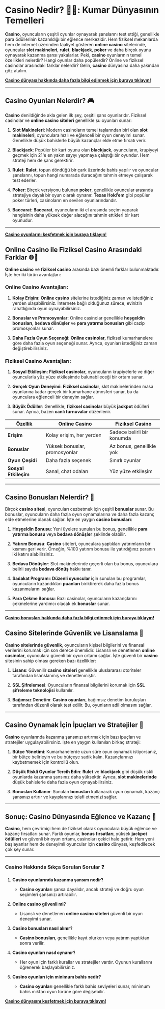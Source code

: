 # Casino Nedir? 🎰🎲: Kumar Dünyasının Temelleri

**Casino**, oyuncuların çeşitli oyunlar oynayarak şanslarını test ettiği, genellikle para ödüllerinin kazanıldığı bir eğlence merkezidir. Hem fiziksel mekanlarda hem de internet üzerinden faaliyet gösteren **online casino** sitelerinde, oyuncular **slot makineleri**, **rulet**, **blackjack**, **poker** ve daha birçok oyunu oynayarak kazanma şansı yakalarlar. Peki, **casino** oyunlarının temel özellikleri nelerdir? Hangi oyunlar daha popülerdir? Online ve fiziksel casinolar arasındaki farklar nelerdir? Gelin, **casino** dünyasına daha yakından göz atalım.

[**Casino dünyası hakkında daha fazla bilgi edinmek için buraya tıklayın!**](https://casinotr.link/gWCRZ4)

---

## Casino Oyunları Nelerdir? 🎮

**Casino** denildiğinde akla gelen ilk şey, çeşitli şans oyunlarıdır. Fiziksel casinolar ve **online casino siteleri** genellikle şu oyunları sunar:

1. **Slot Makineleri**: Modern casinoların temel taşlarından biri olan **slot makineleri**, oyunculara hızlı ve eğlenceli bir oyun deneyimi sunar. Genellikle düşük bahislerle büyük kazançlar elde etme fırsatı verir.
   
2. **Blackjack**: Popüler bir kart oyunu olan **blackjack**, oyuncuların, krupiyeyi geçmek için 21'e en yakın sayıyı yapmaya çalıştığı bir oyundur. Hem strateji hem de şans gerektirir.

3. **Rulet**: **Rulet**, topun döndüğü bir çark üzerinde bahis yapılır ve oyuncular şanslarını, topun hangi numarada duracağını tahmin etmeye çalışarak test ederler.

4. **Poker**: Birçok versiyonu bulunan **poker**, genellikle oyuncular arasında stratejiye dayalı bir oyun olarak oynanır. **Texas Hold’em** gibi popüler poker türleri, casinoların en sevilen oyunlarındandır.

5. **Baccarat**: **Baccarat**, oyuncuların iki el arasında seçim yaparak hangisinin daha yüksek değer alacağını tahmin ettikleri bir kart oyunudur.

---

[**Casino oyunlarını keşfetmek için buraya tıklayın!**](https://casinotr.link/gWCRZ4)

## Online Casino ile Fiziksel Casino Arasındaki Farklar 🌐🏢

**Online casino** ve **fiziksel casino** arasında bazı önemli farklar bulunmaktadır. İşte her iki türün avantajları:

### **Online Casino Avantajları:**

1. **Kolay Erişim**: **Online casino** sitelerine istediğiniz zaman ve istediğiniz yerden ulaşabilirsiniz. İnternete bağlı olduğunuz sürece, evinizin rahatlığında oyun oynayabilirsiniz.
   
2. **Bonuslar ve Promosyonlar**: Online casinolar genellikle **hoşgeldin bonusları**, **bedava dönüşler** ve **para yatırma bonusları** gibi cazip promosyonlar sunar.

3. **Daha Fazla Oyun Seçeneği**: **Online casinolar**, fiziksel kumarhanelere göre daha fazla oyun seçeneği sunar. Ayrıca, oyunları istediğiniz zaman değiştirebilirsiniz.

### **Fiziksel Casino Avantajları:**

1. **Sosyal Etkileşim**: **Fiziksel casinolar**, oyuncuların krupiyelerle ve diğer oyuncularla yüz yüze etkileşimde bulunabileceği bir ortam sunar.
   
2. **Gerçek Oyun Deneyimi**: **Fiziksel casinolar**, slot makinelerinden masa oyunlarına kadar gerçek bir kumarhane atmosferi sunar, bu da oyunculara eğlenceli bir deneyim sağlar.

3. **Büyük Ödüller**: Genellikle, **fiziksel casinolar** büyük **jackpot** ödülleri sunar. Ayrıca, bazen **canlı turnuvalar** düzenlenir.

| Özellik               | Online Casino       | Fiziksel Casino      |
|-----------------------|---------------------|----------------------|
| **Erişim**             | Kolay erişim, her yerden | Sadece belirli bir konumda |
| **Bonuslar**           | Yüksek bonuslar, promosyonlar | Az bonus, genellikle yok |
| **Oyun Çeşidi**        | Daha fazla seçenek | Sınırlı oyunlar      |
| **Sosyal Etkileşim**   | Sanal, chat odaları | Yüz yüze etkileşim   |

---

## Casino Bonusları Nelerdir? 🎁

Birçok **casino sitesi**, oyuncuları cezbetmek için çeşitli **bonuslar** sunar. Bu bonuslar, oyuncuların daha fazla oyun oynamalarına ve daha fazla kazanç elde etmelerine olanak sağlar. İşte en yaygın **casino bonusları**:

1. **Hoşgeldin Bonusu**: Yeni üyelere sunulan bu bonus, genellikle **para yatırma bonusu** veya **bedava dönüşler** şeklinde olabilir.

2. **Yatırım Bonusu**: **Casino** siteleri, oyunculara yaptıkları yatırımların bir kısmını geri verir. Örneğin, %100 yatırım bonusu ile yatırdığınız paranın iki katını alabilirsiniz.

3. **Bedava Dönüşler**: Slot makinelerinde geçerli olan bu bonus, oyunculara belirli sayıda **bedava dönüş** hakkı tanır.

4. **Sadakat Programı**: **Düzenli oyuncular** için sunulan bu programlar, oyuncuların kazandıkları **puanları** biriktirerek daha fazla bonus kazanmalarını sağlar.

5. **Para Çekme Bonusu**: Bazı casinolar, oyuncuların kazançlarını çekmelerine yardımcı olacak ek **bonuslar** sunar.

---

[**Casino bonusları hakkında daha fazla bilgi edinmek için buraya tıklayın!**](https://casinotr.link/gWCRZ4)

## Casino Sitelerinde Güvenlik ve Lisanslama 🔐

**Casino sitelerinde güvenlik**, oyuncuların kişisel bilgilerini ve finansal verilerini korumak için son derece önemlidir. Lisanslı ve denetlenen **online casinolar**, oyunculara güvenli bir oyun ortamı sağlar. İşte güvenli bir **casino** sitesinin sahip olması gereken bazı özellikler:

1. **Lisans**: Güvenilir **casino siteleri** genellikle uluslararası otoriteler tarafından lisanslanmış ve denetlenmiştir.

2. **SSL Şifrelemesi**: Oyuncuların finansal bilgilerini korumak için **SSL şifreleme teknolojisi** kullanılır.

3. **Bağımsız Denetim**: **Casino oyunları**, bağımsız denetim kuruluşları tarafından düzenli olarak test edilir. Bu, oyunların adil olmasını sağlar.

---

## Casino Oynamak İçin İpuçları ve Stratejiler 🎯

**Casino** oyunlarında kazanma şansınızı artırmak için bazı ipuçları ve stratejiler uygulayabilirsiniz. İşte en yaygın kullanılan birkaç strateji:

1. **Bütçe Yönetimi**: Kumarhanelerde uzun süre oyun oynamak istiyorsanız, bir bütçe belirleyin ve bu bütçeye sadık kalın. Kazançlarınızı kaybetmemek için kontrollü olun.

2. **Düşük Riskli Oyunlar Tercih Edin**: **Rulet** ve **blackjack** gibi düşük riskli oyunlarda kazanma şansınız daha yüksektir. Ayrıca, **slot makinelerinde** düşük bahislerle daha fazla oyun oynayabilirsiniz.

3. **Bonusları Kullanın**: Sunulan **bonusları** kullanarak oyun oynamak, kazanç şansınızı artırır ve kayıplarınızı telafi etmenizi sağlar.

---

## Sonuç: Casino Dünyasında Eğlence ve Kazanç 🎉

**Casino**, hem çevrimiçi hem de fiziksel olarak oyunculara büyük eğlence ve kazanç fırsatları sunar. Farklı oyunlar, **bonus fırsatları**, yüksek **jackpot ödülleri** ve güvenli bir oyun ortamı, casinoları çekici hale getirir. Hem yeni başlayanlar hem de deneyimli oyuncular için **casino** dünyası, keşfedilecek çok şey sunar.

---

### **Casino Hakkında Sıkça Sorulan Sorular** ❓

1. **Casino oyunlarında kazanma şansım nedir?**
   - **Casino oyunları** şansa dayalıdır, ancak strateji ve doğru oyun seçimleri şansınızı artırabilir.

2. **Online casino güvenli mi?**
   - Lisanslı ve denetlenen **online casino siteleri** güvenli bir oyun deneyimi sunar.

3. **Casino bonusları nasıl alınır?**
   - **Casino bonusları**, genellikle kayıt olurken veya yatırım yaptıktan sonra verilir.

4. **Casino oyunları nasıl oynanır?**
   - Her oyun için farklı kurallar ve stratejiler vardır. Oyunun kurallarını öğrenerek başlayabilirsiniz.

5. **Casino oyunları için minimum bahis nedir?**
   - **Casino oyunları** genellikle farklı bahis seviyeleri sunar, minimum bahis miktarı oyun türüne göre değişebilir.

[**Casino dünyasını keşfetmek için buraya tıklayın!**](https://casinotr.link/gWCRZ4)

